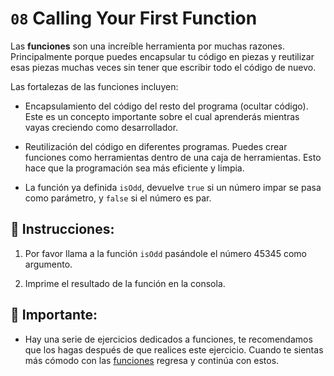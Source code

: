 # `08` Calling Your First Function

Las **funciones** son una increíble herramienta por muchas razones. Principalmente porque puedes encapsular tu código en piezas y reutilizar esas piezas muchas veces sin tener que escribir todo el código de nuevo. 

Las fortalezas de las funciones incluyen:

- Encapsulamiento del código del resto del programa (ocultar código). Este es un concepto importante sobre el cual aprenderás mientras vayas creciendo como desarrollador.

- Reutilización del código en diferentes programas. Puedes crear funciones como herramientas dentro de una caja de herramientas. Esto hace que la programación sea más eficiente y limpia.

- La función ya definida `isOdd`, devuelve `true` si un número impar se pasa como parámetro, y `false` si el número es par. 

## 📝 Instrucciones:

1. Por favor llama a la función `isOdd` pasándole el número 45345 como argumento.

2. Imprime el resultado de la función en la consola.

## 🔎 Importante: 

+ Hay una serie de ejercicios dedicados a funciones, te recomendamos que los hagas después de que realices este ejercicio. Cuando te sientas más cómodo con las [funciones](https://github.com/4GeeksAcademy/javascript-functions-exercises-tutorial) regresa y continúa con estos.
